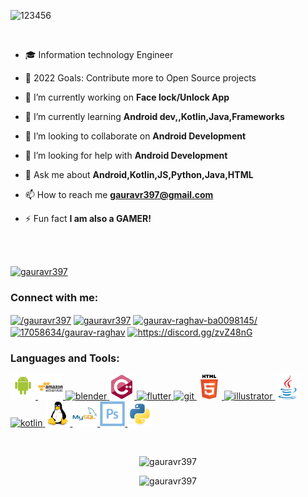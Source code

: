 ![123456](https://user-images.githubusercontent.com/57338455/135743088-496ce880-6bf2-4cf2-8946-e8b5e92bf589.png)


<!---<img align="right" alt="Coding" width="400" src="https://user-images.githubusercontent.com/57338455/135742612-f62c1561-7fbd-491c-9b04-a7231eb9af84.gif"/>
--->
<br>

- 🎓 Information technology Engineer
- 🥅 2022 Goals: Contribute more to Open Source projects

- 🔭 I’m currently working on **Face lock/Unlock App**

- 🌱 I’m currently learning **Android dev,,Kotlin,Java,Frameworks**

- 👯 I’m looking to collaborate on **Android Development**

- 🤝 I’m looking for help with **Android Development**

- 💬 Ask me about **Android,Kotlin,JS,Python,Java,HTML**

- 📫 How to reach me **gauravr397@gmail.com**

- ⚡ Fun fact **I am also a GAMER!**

<!-- <br>
<br>
<br>
<br>
 <p align="left"> <img src="https://komarev.com/ghpvc/?username=gauravr397&label=Profile%20views&color=0e75b6&style=flat" alt="gauravr397" /> </p>
<div align="center">
  <img src="https://github-profile-trophy.vercel.app/?username=gauravr397&column=7&theme=onedark" />
</div>-->
<br>
<br>
<p align="left"> <a href="https://twitter.com/gauravr397" target="blank"><img src="https://img.shields.io/twitter/follow/gauravr397?logo=twitter&style=for-the-badge" alt="gauravr397" /></a> </p>


<h3 align="left">Connect with me:</h3>
<p align="left">
<a href="https://dev.to//gauravr397" target="blank"><img align="center" src="https://cdn.jsdelivr.net/npm/simple-icons@3.0.1/icons/dev-dot-to.svg" alt="/gauravr397" height="30" width="40" /></a>
<a href="https://twitter.com/gauravr397" target="blank"><img align="center" src="https://raw.githubusercontent.com/rahuldkjain/github-profile-readme-generator/master/src/images/icons/Social/twitter.svg" alt="gauravr397" height="30" width="40" /></a>
<a href="https://linkedin.com/in/gaurav-raghav-ba0098145/" target="blank"><img align="center" src="https://raw.githubusercontent.com/rahuldkjain/github-profile-readme-generator/master/src/images/icons/Social/linked-in-alt.svg" alt="gaurav-raghav-ba0098145/" height="30" width="40" /></a>
<a href="https://stackoverflow.com/users/17058634/gaurav-raghav" target="blank"><img align="center" src="https://raw.githubusercontent.com/rahuldkjain/github-profile-readme-generator/master/src/images/icons/Social/stack-overflow.svg" alt="17058634/gaurav-raghav" height="30" width="40" /></a>
<a href="https://discord.gg/https://discord.gg/zvZ48nG" target="blank"><img align="center" src="https://raw.githubusercontent.com/rahuldkjain/github-profile-readme-generator/master/src/images/icons/Social/discord.svg" alt="https://discord.gg/zvZ48nG" height="30" width="40" /></a>
</p>


<h3 align="left">Languages and Tools:</h3>
<p align="left"> <a href="https://developer.android.com" target="_blank"> <img src="https://raw.githubusercontent.com/devicons/devicon/master/icons/android/android-original-wordmark.svg" alt="android" width="40" height="40"/> </a> <a href="https://aws.amazon.com" target="_blank"> <img src="https://raw.githubusercontent.com/devicons/devicon/master/icons/amazonwebservices/amazonwebservices-original-wordmark.svg" alt="aws" width="40" height="40"/> </a> <a href="https://www.blender.org/" target="_blank"> <img src="https://download.blender.org/branding/community/blender_community_badge_white.svg" alt="blender" width="40" height="40"/> </a> <a href="https://www.w3schools.com/cpp/" target="_blank"> <img src="https://raw.githubusercontent.com/devicons/devicon/master/icons/cplusplus/cplusplus-original.svg" alt="cplusplus" width="40" height="40"/> </a> <a href="https://flutter.dev" target="_blank"> <img src="https://www.vectorlogo.zone/logos/flutterio/flutterio-icon.svg" alt="flutter" width="40" height="40"/> </a> <a href="https://git-scm.com/" target="_blank"> <img src="https://www.vectorlogo.zone/logos/git-scm/git-scm-icon.svg" alt="git" width="40" height="40"/> </a> <a href="https://www.w3.org/html/" target="_blank"> <img src="https://raw.githubusercontent.com/devicons/devicon/master/icons/html5/html5-original-wordmark.svg" alt="html5" width="40" height="40"/> </a> <a href="https://www.adobe.com/in/products/illustrator.html" target="_blank"> <img src="https://www.vectorlogo.zone/logos/adobe_illustrator/adobe_illustrator-icon.svg" alt="illustrator" width="40" height="40"/> </a> <a href="https://www.java.com" target="_blank"> <img src="https://raw.githubusercontent.com/devicons/devicon/master/icons/java/java-original.svg" alt="java" width="40" height="40"/> </a> <a href="https://kotlinlang.org" target="_blank"> <img src="https://www.vectorlogo.zone/logos/kotlinlang/kotlinlang-icon.svg" alt="kotlin" width="40" height="40"/> </a> <a href="https://www.linux.org/" target="_blank"> <img src="https://raw.githubusercontent.com/devicons/devicon/master/icons/linux/linux-original.svg" alt="linux" width="40" height="40"/> </a> <a href="https://www.mysql.com/" target="_blank"> <img src="https://raw.githubusercontent.com/devicons/devicon/master/icons/mysql/mysql-original-wordmark.svg" alt="mysql" width="40" height="40"/> </a> <a href="https://www.photoshop.com/en" target="_blank"> <img src="https://raw.githubusercontent.com/devicons/devicon/master/icons/photoshop/photoshop-line.svg" alt="photoshop" width="40" height="40"/> </a> <a href="https://www.python.org" target="_blank"> <img src="https://raw.githubusercontent.com/devicons/devicon/master/icons/python/python-original.svg" alt="python" width="40" height="40"/> </a> </p>

<br>
<p align="center"> <img src="https://github-readme-stats.vercel.app/api/top-langs?username=gauravr397&show_icons=true&locale=en&layout=compact" alt="gauravr397" />
<!--<p align="center"> <img src=https://github-readme-stats.vercel.app/api?username=gauravr397&show_icons=true alt=gauravr397 /></p>-->
<p align="center"><img src="https://github-readme-streak-stats.herokuapp.com/?user=gauravr397&" alt="gauravr397" /></p>

